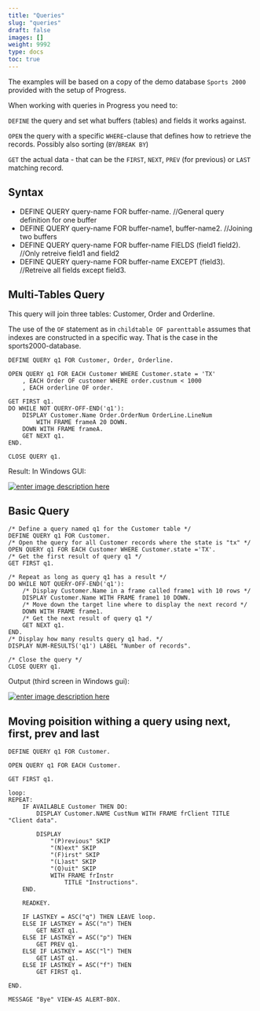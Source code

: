 ```yaml
---
title: "Queries"
slug: "queries"
draft: false
images: []
weight: 9992
type: docs
toc: true
---
```


The examples will be based on a copy of the demo database `Sports 2000` provided with the setup of Progress.

When working with queries in Progress you need to:

`DEFINE` the query and set what buffers (tables) and fields it works against.

`OPEN` the query with a specific `WHERE`-clause that defines how to retrieve the records. Possibly also sorting (`BY`/`BREAK BY`)

`GET` the actual data - that can be the `FIRST`, `NEXT`, `PREV` (for previous) or `LAST` matching record. 

## Syntax
- DEFINE QUERY query-name FOR buffer-name. //General query definition for one buffer
- DEFINE QUERY query-name FOR buffer-name1, buffer-name2. //Joining two buffers
- DEFINE QUERY query-name FOR buffer-name FIELDS (field1 field2). //Only retreive field1 and field2
- DEFINE QUERY query-name FOR buffer-name EXCEPT (field3). //Retreive all fields except field3.
   

## Multi-Tables Query
This query will join three tables: Customer, Order and Orderline. 

The use of the `OF` statement as in `childtable OF parenttable` assumes that indexes are constructed in a specific way. That is the case in the sports2000-database.

    DEFINE QUERY q1 FOR Customer, Order, Orderline.
    
    OPEN QUERY q1 FOR EACH Customer WHERE Customer.state = 'TX'
        , EACH Order OF customer WHERE order.custnum < 1000
        , EACH orderline OF order.
    
    GET FIRST q1.
    DO WHILE NOT QUERY-OFF-END('q1'):
        DISPLAY Customer.Name Order.OrderNum OrderLine.LineNum 
            WITH FRAME frameA 20 DOWN.
        DOWN WITH FRAME frameA.
        GET NEXT q1.
    END.
    
    CLOSE QUERY q1.

Result: In Windows GUI:

[![enter image description here][1]][1]


  [1]: https://i.stack.imgur.com/QMvMG.png

## Basic Query
    

    /* Define a query named q1 for the Customer table */
    DEFINE QUERY q1 FOR Customer.
    /* Open the query for all Customer records where the state is "tx" */
    OPEN QUERY q1 FOR EACH Customer WHERE Customer.state ='TX'.                                                                                                                                                                               
    /* Get the first result of query q1 */
    GET FIRST q1.                                                                                                                                                                                                                   
    
    /* Repeat as long as query q1 has a result */
    DO WHILE NOT QUERY-OFF-END('q1'):          
        /* Display Customer.Name in a frame called frame1 with 10 rows */
        DISPLAY Customer.Name WITH FRAME frame1 10 DOWN.
        /* Move down the target line where to display the next record */
        DOWN WITH FRAME frame1.
        /* Get the next result of query q1 */
        GET NEXT q1.
    END.
    /* Display how many results query q1 had. */
    DISPLAY NUM-RESULTS('q1') LABEL "Number of records".
    
    /* Close the query */
    CLOSE QUERY q1.                                              

Output (third screen in Windows gui):

[![enter image description here][1]][1]


  [1]: https://i.stack.imgur.com/0loHs.png

## Moving poisition withing a query using next, first, prev and last


    DEFINE QUERY q1 FOR Customer.
    
    OPEN QUERY q1 FOR EACH Customer.
    
    GET FIRST q1.
    
    loop:
    REPEAT:
        IF AVAILABLE Customer THEN DO:
            DISPLAY Customer.NAME CustNum WITH FRAME frClient TITLE "Client data".
            
            DISPLAY
                "(P)revious" SKIP 
                "(N)ext" SKIP
                "(F)irst" SKIP
                "(L)ast" SKIP
                "(Q)uit" SKIP
                WITH FRAME frInstr
                    TITLE "Instructions".
        END.
        
        READKEY.
    
        IF LASTKEY = ASC("q") THEN LEAVE loop.
        ELSE IF LASTKEY = ASC("n") THEN
            GET NEXT q1.
        ELSE IF LASTKEY = ASC("p") THEN
            GET PREV q1.
        ELSE IF LASTKEY = ASC("l") THEN
            GET LAST q1.
        ELSE IF LASTKEY = ASC("f") THEN
            GET FIRST q1.
    
    END.
    
    MESSAGE "Bye" VIEW-AS ALERT-BOX.



